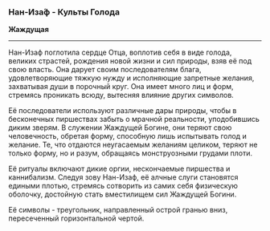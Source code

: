 ### Нан-Иза́ф - Культы Голода
**Жаждущая**

---
Нан-Изаф поглотила сердце Отца, воплотив себя в виде голода, великих страстей, рождения новой жизни и сил природы, взяв её под свою власть. Она дарует своим последователям блага, удовлетворяющие тяжкую нужду и исполняющие запретные желания, захватывая души в порочный круг. Она имеет много лиц и форм, стремясь проникать всюду, вытесняя влияние других символов.

Её последователи используют различные дары природы, чтобы в бесконечных пиршествах забыть о мрачной реальности, уподобившись диким зверям. В служении Жаждущей Богине, они теряют свою человечность, обретая форму, способную лишь испытывать голод и желание. Те, что отдаются неугасаемым желаниям целиком, теряют не только форму, но и разум, обращаясь монструозными грудами плоти. 

Её ритуалы включают дикие оргии, нескончаемые пиршества и каннибализм. Следуя зову Нан-Изаф, её алчные слуги становятся едиными плотью, стремясь сотворить из самих себя физическую оболочку, достойную стать вместилищем сил Жаждущей Богини. 

Её символы - треугольник, направленный острой гранью вниз, пересеченный горизонтальной чертой.